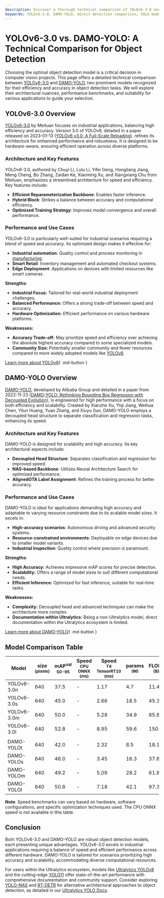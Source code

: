 ```yaml
---
description: Discover a thorough technical comparison of YOLOv6-3.0 and DAMO-YOLO. Analyze architecture, performance, and use cases to pick the best object detection model.
keywords: YOLOv6-3.0, DAMO-YOLO, object detection comparison, YOLO models, computer vision, machine learning, model performance, deep learning, industrial AI
---
```


# YOLOv6-3.0 vs. DAMO-YOLO: A Technical Comparison for Object Detection

Choosing the optimal object detection model is a critical decision in computer vision projects. This page offers a detailed technical comparison between [YOLOv6-3.0](https://github.com/meituan/YOLOv6) and [DAMO-YOLO](https://github.com/tinyvision/DAMO-YOLO), two prominent models recognized for their efficiency and accuracy in object detection tasks. We will explore their architectural nuances, performance benchmarks, and suitability for various applications to guide your selection.

<script async src="https://cdn.jsdelivr.net/npm/chart.js@3.9.1/dist/chart.min.js"></script>
<script defer src="../../javascript/benchmark.js"></script>

<canvas id="modelComparisonChart" width="1024" height="400" active-models='["YOLOv6-3.0", "DAMO-YOLO"]'></canvas>

## YOLOv6-3.0 Overview

[YOLOv6-3.0](https://docs.ultralytics.com/models/yolov6/) by Meituan focuses on industrial applications, balancing high efficiency and accuracy. Version 3.0 of YOLOv6, detailed in a paper released on 2023-01-13 ([YOLOv6 v3.0: A Full-Scale Reloading](https://arxiv.org/abs/2301.05586)), refines its architecture for enhanced performance and robustness. It is designed to be hardware-aware, ensuring efficient operation across diverse platforms.

### Architecture and Key Features

YOLOv6-3.0, authored by Chuyi Li, Lulu Li, Yifei Geng, Hongliang Jiang, Meng Cheng, Bo Zhang, Zaidan Ke, Xiaoming Xu, and Xiangxiang Chu from Meituan, emphasizes a streamlined architecture for speed and efficiency. Key features include:

- **Efficient Reparameterization Backbone**: Enables faster inference.
- **Hybrid Block**: Strikes a balance between accuracy and computational efficiency.
- **Optimized Training Strategy**: Improves model convergence and overall performance.

### Performance and Use Cases

YOLOv6-3.0 is particularly well-suited for industrial scenarios requiring a blend of speed and accuracy. Its optimized design makes it effective for:

- **Industrial automation**: Quality control and process monitoring in [manufacturing](https://www.ultralytics.com/solutions/ai-in-manufacturing).
- **Smart Retail**: Inventory management and automated checkout systems.
- **Edge Deployment**: Applications on devices with limited resources like smart cameras.

**Strengths:**

- **Industrial Focus:** Tailored for real-world industrial deployment challenges.
- **Balanced Performance:** Offers a strong trade-off between speed and accuracy.
- **Hardware Optimization:** Efficient performance on various hardware platforms.

**Weaknesses:**

- **Accuracy Trade-off:** May prioritize speed and efficiency over achieving the absolute highest accuracy compared to some specialized models.
- **Community Size:** Potentially smaller community and fewer resources compared to more widely adopted models like [YOLOv8](https://docs.ultralytics.com/models/yolov8/).

[Learn more about YOLOv6](https://docs.ultralytics.com/models/yolov6/){ .md-button }

## DAMO-YOLO Overview

[DAMO-YOLO](https://github.com/tinyvision/DAMO-YOLO), developed by Alibaba Group and detailed in a paper from 2022-11-23 ([DAMO-YOLO: Rethinking Bounding Box Regression with Decoupled Evolution](https://arxiv.org/abs/2211.15444v2)), is engineered for high performance with a focus on both efficiency and scalability. Created by Xianzhe Xu, Yiqi Jiang, Weihua Chen, Yilun Huang, Yuan Zhang, and Xiuyu Sun, DAMO-YOLO employs a decoupled head structure to separate classification and regression tasks, enhancing its speed.

### Architecture and Key Features

DAMO-YOLO is designed for scalability and high accuracy. Its key architectural aspects include:

- **Decoupled Head Structure**: Separates classification and regression for improved speed.
- **NAS-based Backbone**: Utilizes Neural Architecture Search for optimized performance.
- **AlignedOTA Label Assignment**: Refines the training process for better accuracy.

### Performance and Use Cases

DAMO-YOLO is ideal for applications demanding high accuracy and adaptable to varying resource constraints due to its scalable model sizes. It excels in:

- **High-accuracy scenarios**: Autonomous driving and advanced security systems.
- **Resource-constrained environments**: Deployable on edge devices due to smaller model variants.
- **Industrial Inspection**: Quality control where precision is paramount.

**Strengths:**

- **High Accuracy:** Achieves impressive mAP scores for precise detection.
- **Scalability:** Offers a range of model sizes to suit different computational needs.
- **Efficient Inference:** Optimized for fast inference, suitable for real-time tasks.

**Weaknesses:**

- **Complexity:** Decoupled head and advanced techniques can make the architecture more complex.
- **Documentation within Ultralytics:** Being a non-Ultralytics model, direct documentation within the Ultralytics ecosystem is limited.

[Learn more about DAMO-YOLO](https://github.com/tinyvision/DAMO-YOLO){ .md-button }

## Model Comparison Table

| Model       | size<br><sup>(pixels) | mAP<sup>val<br>50-95 | Speed<br><sup>CPU ONNX<br>(ms) | Speed<br><sup>T4 TensorRT10<br>(ms) | params<br><sup>(M) | FLOPs<br><sup>(B) |
| ----------- | --------------------- | -------------------- | ------------------------------ | ----------------------------------- | ------------------ | ----------------- |
| YOLOv6-3.0n | 640                   | 37.5                 | -                              | 1.17                                | 4.7                | 11.4              |
| YOLOv6-3.0s | 640                   | 45.0                 | -                              | 2.66                                | 18.5               | 45.3              |
| YOLOv6-3.0m | 640                   | 50.0                 | -                              | 5.28                                | 34.9               | 85.8              |
| YOLOv6-3.0l | 640                   | 52.8                 | -                              | 8.95                                | 59.6               | 150.7             |
|             |                       |                      |                                |                                     |                    |                   |
| DAMO-YOLOt  | 640                   | 42.0                 | -                              | 2.32                                | 8.5                | 18.1              |
| DAMO-YOLOs  | 640                   | 46.0                 | -                              | 3.45                                | 16.3               | 37.8              |
| DAMO-YOLOm  | 640                   | 49.2                 | -                              | 5.09                                | 28.2               | 61.8              |
| DAMO-YOLOl  | 640                   | 50.8                 | -                              | 7.18                                | 42.1               | 97.3              |

**Note**: Speed benchmarks can vary based on hardware, software configurations, and specific optimization techniques used. The CPU ONNX speed is not available in this table.

## Conclusion

Both YOLOv6-3.0 and DAMO-YOLO are robust object detection models, each presenting unique advantages. YOLOv6-3.0 excels in industrial applications requiring a balance of speed and efficient performance across different hardware. DAMO-YOLO is tailored for scenarios prioritizing high accuracy and scalability, accommodating diverse computational resources.

For users within the Ultralytics ecosystem, models like [Ultralytics YOLOv8](https://docs.ultralytics.com/models/yolov8/) and the cutting-edge [YOLO11](https://docs.ultralytics.com/models/yolo11/) offer state-of-the-art performance with comprehensive documentation and community support. Consider exploring [YOLO-NAS](https://docs.ultralytics.com/models/yolo-nas/) and [RT-DETR](https://docs.ultralytics.com/models/rtdetr/) for alternative architectural approaches to object detection, as detailed in our [Ultralytics YOLO Docs](https://docs.ultralytics.com/).